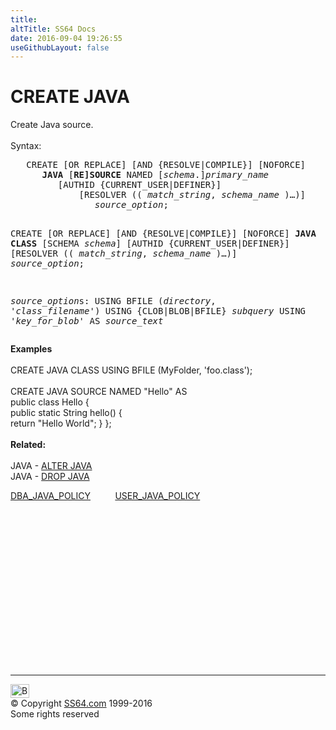```yaml
---
title:
altTitle: SS64 Docs
date: 2016-09-04 19:26:55
useGithubLayout: false
---
```

<!-- #BeginLibraryItem "/Library/head_ora.lbi" --><!-- #EndLibraryItem --><h1>CREATE JAVA</h1> 
<p>Create Java source.<br>
  <br>
  Syntax:</p>
<pre>   CREATE [OR REPLACE] [AND {RESOLVE|COMPILE}] [NOFORCE] 
      <b>JAVA </b>[<b>RE]SOURCE</b> NAMED [<i>schema</i>.]<i>primary_name</i>
         [AUTHID {CURRENT_USER|DEFINER}]
             [RESOLVER (( <i>match_string</i>, <i>schema_name</i> )…)]
                <i>source_option</i>;

   CREATE [OR REPLACE] [AND {RESOLVE|COMPILE}] [NOFORCE] 
      <b>JAVA CLASS</b> [SCHEMA <i>schema</i>]
         [AUTHID {CURRENT_USER|DEFINER}]
             [RESOLVER (( <i>match_string</i>, <i>schema_name</i> )…)]
                <i>source_option</i>;

<i>source_option</i>s:
   USING BFILE (<i>directory</i>, '<i>class_filename</i>')
   USING {CLOB|BLOB|BFILE} <i>subquery</i>
   USING '<i>key_for_blob</i>'
   AS <i>source_text</i></pre>
<p><b>Examples</b><br>
<br>
CREATE JAVA CLASS USING BFILE (MyFolder, 'foo.class');<br>
<br>
CREATE JAVA SOURCE NAMED "Hello" AS<br>
public class Hello {<br>
public static String hello() { <br>
return "Hello World"; } }; <br>
<br><b>Related:</b><br>
<br>
 JAVA - <a href="java_a.html">ALTER JAVA</a> <br>
JAVA - <a href="java_d.html">DROP JAVA</a></p>
<p class="code">  <a href="../orad/DBA_JAVA_POLICY.html">DBA_JAVA_POLICY</a>&nbsp;&nbsp;&nbsp;&nbsp;&nbsp;&nbsp;&nbsp;&nbsp;&nbsp;
<a href="../orad/USER_JAVA_POLICY.html">USER_JAVA_POLICY</a> </p><!-- #BeginLibraryItem "/Library/foot_ora.lbi" --><p>
<!-- oracle-footer -->
<ins class="adsbygoogle" style="display:inline-block;width:300px;height:250px" data-ad-client="ca-pub-6140977852749469" data-ad-slot="4275490898"></ins>
<script>
(adsbygoogle = window.adsbygoogle || []).push({});
</script></p>
<hr>
<div id="bl" class="footer"><a href="java_c.html#"><img src="../images/top.png" width="30" height="22" alt="Back to the Top"></a></div>
<div id="br" class="footer, tagline">© Copyright <a href="http://ss64.com/">SS64.com</a> 1999-2016<br>
Some rights reserved</div><!-- #EndLibraryItem -->

